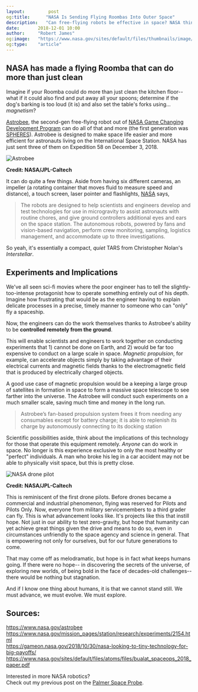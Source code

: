 ```yaml
---
layout:         post
og:title:      "NASA Is Sending Flying Roombas Into Outer Space"
description:   "Can free-flying robots be effective in space? NASA thinks so."
date:       2018-12-01 10:00
author:     "Robert James"
og:image:   "https://www.nasa.gov/sites/default/files/thumbnails/image/astrobee_lebeled.png"
og:type:    "article"
---
```


## NASA has made a flying Roomba that can do more than just clean
  
Imagine if your Roomba could do more than just clean the kitchen floor-- what if it could also find and put away all your spoons; determine if the dog's barking is too loud (it is) and also set the table's forks using... *magnetism*?  
  
[Astrobee](https://www.nasa.gov/astrobee), the second-gen free-flying robot out of [NASA Game Changing Development Program](https://gameon.nasa.gov/) can do all of that and more (the first generation was [SPHERES](https://www.nasa.gov/spheres/home)). Astrobee is designed to make space life easier and more efficient for astronauts living on the International Space Station. NASA has just sent three of them on Expedition 58 on December 3, 2018.  
  
![Astrobee](https://www.nasa.gov/sites/default/files/thumbnails/image/astrobee_lebeled.png)

**Credit: NASA/JPL-Caltech**
  
It can do quite a few things. Aside from having six different cameras, an impeller (a rotating container that moves fluid to measure speed and distance), a touch screen, laser pointer and flashlights,  [NASA](https://www.nasa.gov/mission_pages/station/research/experiments/2154.html) says, 

> The robots are designed to help scientists and engineers develop and test technologies for use in microgravity to assist astronauts with routine chores, and give ground controllers additional eyes and ears on the space station. The autonomous robots, powered by fans and vision-based navigation, perform crew monitoring, sampling, logistics management, and accommodate up to three investigations.  
  
So yeah, it's essentially a compact, *quiet* TARS from Christopher Nolan's *Interstellar*.
  
## Experiments and Implications

We've all seen sci-fi movies where the poor engineer has to tell the slightly-too-intense protagonist how to operate something entirely out of his depth. Imagine how frustrating that would be as the engineer having to explain delicate processes in a precise, timely manner to someone who can "only" fly a spaceship.  
  
Now, the engineers can do the work themselves thanks to Astrobee's ability to be **controlled remotely from the ground**.
  
This will enable scientists and engineers to work together on conducting experiments that 1) cannot be done on Earth, and 2) would be far too expensive to conduct on a large scale in space. *Magnetic propulsion*, for example, can accelerate objects simply by taking advantage of their electrical currents and magnetic fields thanks to the electromagnetic field that is produced by electrically charged objects.  
  
A good use case of magnetic propulsion would be a keeping a large group of satellites in formation in space to form a massive space telescope to see farther into the universe. The Astrobee will conduct such experiments on a much smaller scale, saving much time and money in the long run.

>Astrobee’s fan-based propulsion system frees it from needing any consumables except for battery charge; it is able to replenish its charge by autonomously connecting to its docking station
  
Scientific possibilities aside, think about the implications of this technology for those that operate this equipment remotely. *Anyone* can do work in space. No longer is this experience exclusive to only the most healthy or "perfect" individuals. A man who broke his leg in a car accident may not be able to physically visit space, but this is pretty close.  
  
![NASA drone pilot](https://www.nasa.gov/sites/default/files/thumbnails/image/ed14-0205-21.jpg)  

**Credit: NASA/JPL-Caltech**
  
This is reminiscent of the first drone pilots. Before drones became a commercial and industrial phenomenon, flying was reserved for Pilots and Pilots Only. Now, everyone from military servicemembers to a third grader can fly. This is what advancement looks like. It's projects like this that instill hope. Not just in our ability to test zero-gravity, but hope that humanity can yet achieve great things given the drive and means to do so, even in circumstances unfriendly to the space agency and science in general. That is empowering not only for ourselves, but for our future generations to come.  
  
That may come off as melodramatic, but hope is in fact what keeps humans going. If there were no hope-- in discovering the secrets of the universe, of exploring new worlds, of being bold in the face of decades-old challenges-- there would be nothing but stagnation.   
  
And if I know one thing about humans, it is that we cannot stand still. We must advance, we must evolve. We must explore.  
  
## Sources:
https://www.nasa.gov/astrobee  
https://www.nasa.gov/mission_pages/station/research/experiments/2154.html  
https://gameon.nasa.gov/2018/10/30/nasa-looking-to-tiny-technology-for-big-payoffs/  
https://www.nasa.gov/sites/default/files/atoms/files/bualat_spaceops_2018_paper.pdf  
  
Interested in more NASA robotics?  
Check out my previous post on the [Palmer Space Probe](https://r221.github.io/accent/Parker-Solar-Probe.html).

